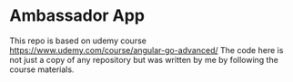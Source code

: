 # Ambassador App

This repo is based on udemy course https://www.udemy.com/course/angular-go-advanced/ 
The code here is not just a copy of any repository but was written by me by following the course materials.

